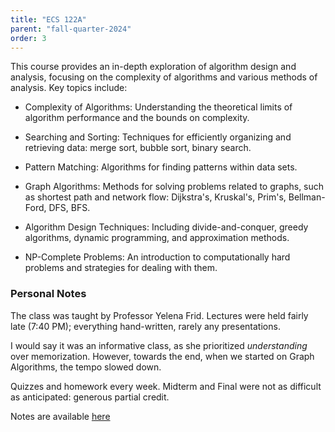 ```yaml
---
title: "ECS 122A"
parent: "fall-quarter-2024"
order: 3
---
```


This course provides an in-depth exploration of algorithm design and analysis, focusing on the complexity of algorithms and various methods of analysis. Key topics include:

- Complexity of Algorithms: Understanding the theoretical limits of algorithm performance and the bounds on complexity.

- Searching and Sorting: Techniques for efficiently organizing and retrieving data: merge sort, bubble sort, binary search.

- Pattern Matching: Algorithms for finding patterns within data sets.

- Graph Algorithms: Methods for solving problems related to graphs, such as shortest path and network flow: Dijkstra's, Kruskal's, Prim's, Bellman-Ford, DFS, BFS.

- Algorithm Design Techniques: Including divide-and-conquer, greedy algorithms, dynamic programming, and approximation methods.

- NP-Complete Problems: An introduction to computationally hard problems and strategies for dealing with them. 

### Personal Notes

The class was taught by Professor Yelena Frid. 
Lectures were held fairly late (7:40 PM); everything hand-written, rarely any presentations.

I would say it was an informative class, as she prioritized *understanding* over memorization. However, towards the end, when we started on Graph Algorithms, the tempo slowed down.

Quizzes and homework every week. Midterm and Final were not as difficult as anticipated: generous partial credit. 

Notes are available [here](https://ucdavis365-my.sharepoint.com/:o:/g/personal/aazat_ucdavis_edu/EsYSmjZEqTxNvDqVOFr058oBCLgyeQ7Te7g7BSvq3bwUkw?e=bnqSgD)